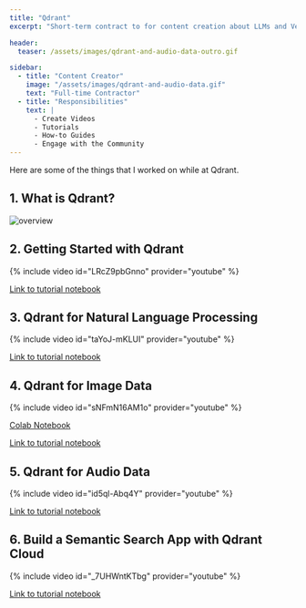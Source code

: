 ```yaml
---
title: "Qdrant"
excerpt: "Short-term contract to for content creation about LLMs and Vector Databases"

header:
  teaser: /assets/images/qdrant-and-audio-data-outro.gif

sidebar:
  - title: "Content Creator"
    image: "/assets/images/qdrant-and-audio-data.gif"
    text: "Full-time Contractor"
  - title: "Responsibilities"
    text: |
      - Create Videos
      - Tutorials
      - How-to Guides
      - Engage with the Community
---
```


Here are some of the things that I worked on while at Qdrant.

## 1. What is Qdrant?

![overview](/assets/images/qdrant_overview.gif)

## 2. Getting Started with Qdrant

{% include video id="LRcZ9pbGnno" provider="youtube" %}

[Link to tutorial notebook](https://github.com/qdrant/examples/tree/master/qdrant_101_getting_started)

## 3. Qdrant for Natural Language Processing

{% include video id="taYoJ-mKLUI" provider="youtube" %}

[Link to tutorial notebook](https://github.com/qdrant/examples/tree/master/qdrant_101_text_data)

## 4. Qdrant for Image Data

{% include video id="sNFmN16AM1o" provider="youtube" %}

[Colab Notebook](https://colab.research.google.com/github/qdrant/examples/blob/master/qdrant_101_image_data/04_qdrant_101_cv.ipynb)

[Link to tutorial notebook](https://github.com/qdrant/examples/tree/master/qdrant_101_image_data)


## 5. Qdrant for Audio Data

{% include video id="id5ql-Abq4Y" provider="youtube" %}

[Link to tutorial notebook](https://github.com/qdrant/examples/tree/master/qdrant_101_audio_data)


## 6. Build a Semantic Search App with Qdrant Cloud

{% include video id="_7UHWntKTbg" provider="youtube" %}

[Link to tutorial notebook](https://qdrant.tech/documentation/overview/)
